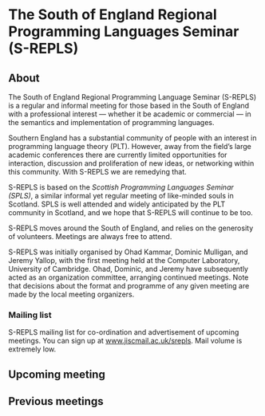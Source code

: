 # The South of England Regional Programming Languages Seminar (S-REPLS)

## About

The South of England Regional Programming Language Seminar (S-REPLS) is a
regular and informal meeting for those based in the South of England with a
professional interest &mdash; whether it be academic or commercial &mdash; in
the semantics and implementation of programming languages.

Southern England has a substantial community of people with an interest in
programming language theory (PLT).  However, away from the field’s large
academic conferences there are currently limited opportunities for interaction,
discussion and proliferation of new ideas, or networking within this community.
With S-REPLS we are remedying that.

S-REPLS is based on the *Scottish Programming Languages Seminar (SPLS)*, a
similar informal yet regular meeting of like-minded souls in Scotland.  SPLS is
well attended and widely anticipated by the PLT community in Scotland, and we
hope that S-REPLS will continue to be too.

S-REPLS moves around the South of England, and relies on the generosity of
volunteers.  Meetings are always free to attend.

S-REPLS was initially organised by Ohad Kammar, Dominic Mulligan, and Jeremy
Yallop, with the first meeting held at the Computer Laboratory, University of
Cambridge.  Ohad, Dominic, and Jeremy have subsequently acted as an organization
committee, arranging continued meetings.  Note that decisions about the format
and programme of any given meeting are made by the local meeting organizers.

### Mailing list

S-REPLS mailing list for co-ordination and advertisement of upcoming meetings.
You can sign up at www.jiscmail.ac.uk/srepls.  Mail volume is extremely low.

## Upcoming meeting

## Previous meetings
